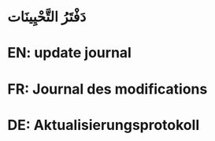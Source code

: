 # دَفْتَرُ التَّحْيِينَات

# EN: update journal

# FR: Journal des modifications

# DE: Aktualisierungsprotokoll
